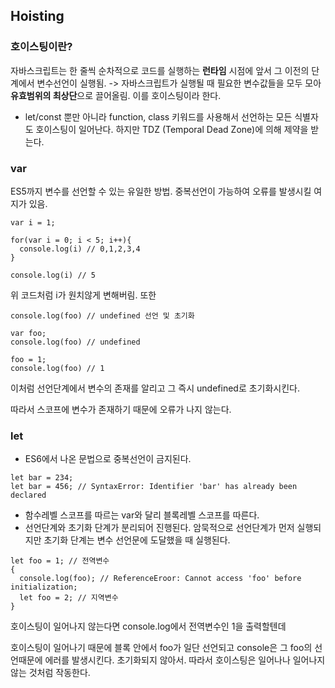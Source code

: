 ## Hoisting
### 호이스팅이란?
자바스크립트는 한 줄씩 순차적으로 코드를 실행하는 **런타임** 시점에 앞서 그 이전의 단계에서 변수선언이 실행됨. -> 자바스크립트가 실행될 때 필요한 변수값들을 모두 모아 **유효범위의 최상단**으로 끌어올림. 이를 호이스팅이라 한다.

- let/const 뿐만 아니라 function, class 키워드를 사용해서 선언하는 모든 식별자도 호이스팅이 일어난다. 하지만 TDZ (Temporal Dead Zone)에 의해 제약을 받는다.

### var
ES5까지 변수를 선언할 수 있는 유일한 방법.
중복선언이 가능하여 오류를 발생시킬 여지가 있음.
```
var i = 1;

for(var i = 0; i < 5; i++){
  console.log(i) // 0,1,2,3,4
}

console.log(i) // 5
```
위 코드처럼 i가 원치않게 변해버림. 또한
```
console.log(foo) // undefined 선언 및 초기화

var foo;
console.log(foo) // undefined

foo = 1;
console.log(foo) // 1
```
이처럼 선언단계에서 변수의 존재를 알리고 그 즉시 undefined로 초기화시킨다.

따라서 스코프에 변수가 존재하기 때문에 오류가 나지 않는다.

### let
- ES6에서 나온 문법으로 중복선언이 금지된다.

```
let bar = 234;
let bar = 456; // SyntaxError: Identifier 'bar' has already been declared
```
- 함수레벨 스코프를 따르는 var와 달리 블록레벨 스코프를 따른다.
- 선언단계와 초기화 단계가 분리되어 진행된다. 암묵적으로 선언단계가 먼저 실행되지만 초기화 단계는 변수 선언문에 도달했을 때 실행된다.
```
let foo = 1; // 전역변수
{
  console.log(foo); // ReferenceEroor: Cannot access 'foo' before initialization;
  let foo = 2; // 지역변수
}
```
호이스팅이 일어나지 않는다면 console.log에서 전역변수인 1을 출력할텐데

호이스팅이 일어나기 때문에
블록 안에서 foo가 일단 선언되고 console은 그 foo의 선언때문에 에러를 발생시킨다. 초기화되지 않아서.
따라서 호이스팅은 일어나나 일어나지 않는 것처럼 작동한다.